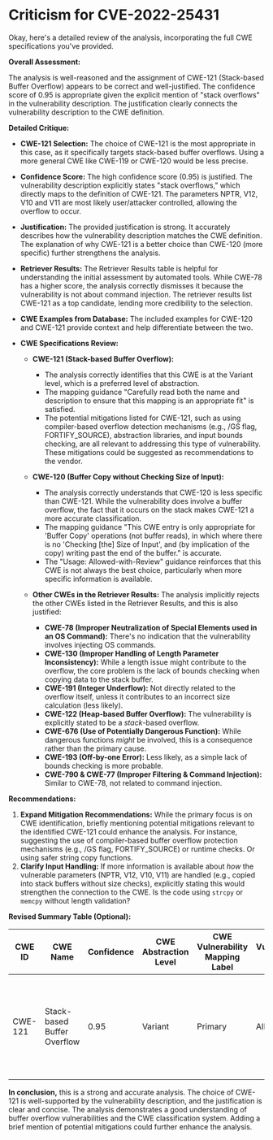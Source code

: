# Criticism for CVE-2022-25431

Okay, here's a detailed review of the analysis, incorporating the full CWE specifications you've provided.

**Overall Assessment:**

The analysis is well-reasoned and the assignment of CWE-121 (Stack-based Buffer Overflow) appears to be correct and well-justified. The confidence score of 0.95 is appropriate given the explicit mention of "stack overflows" in the vulnerability description. The justification clearly connects the vulnerability description to the CWE definition.

**Detailed Critique:**

*   **CWE-121 Selection:** The choice of CWE-121 is the most appropriate in this case, as it specifically targets stack-based buffer overflows. Using a more general CWE like CWE-119 or CWE-120 would be less precise.

*   **Confidence Score:** The high confidence score (0.95) is justified. The vulnerability description explicitly states "stack overflows," which directly maps to the definition of CWE-121. The parameters NPTR, V12, V10 and V11 are most likely user/attacker controlled, allowing the overflow to occur.

*   **Justification:** The provided justification is strong. It accurately describes how the vulnerability description matches the CWE definition. The explanation of why CWE-121 is a better choice than CWE-120 (more specific) further strengthens the analysis.

*   **Retriever Results:** The Retriever Results table is helpful for understanding the initial assessment by automated tools. While CWE-78 has a higher score, the analysis correctly dismisses it because the vulnerability is not about command injection.  The retriever results list CWE-121 as a top candidate, lending more credibility to the selection.

*   **CWE Examples from Database:** The included examples for CWE-120 and CWE-121 provide context and help differentiate between the two.

*   **CWE Specifications Review:**

    *   **CWE-121 (Stack-based Buffer Overflow):**
        *   The analysis correctly identifies that this CWE is at the Variant level, which is a preferred level of abstraction.
        *   The mapping guidance "Carefully read both the name and description to ensure that this mapping is an appropriate fit" is satisfied.
        *   The potential mitigations listed for CWE-121, such as using compiler-based overflow detection mechanisms (e.g., /GS flag, FORTIFY\_SOURCE), abstraction libraries, and input bounds checking, are all relevant to addressing this type of vulnerability. These mitigations could be suggested as recommendations to the vendor.

    *   **CWE-120 (Buffer Copy without Checking Size of Input):**
        *   The analysis correctly understands that CWE-120 is less specific than CWE-121. While the vulnerability does involve a buffer overflow, the fact that it occurs on the stack makes CWE-121 a more accurate classification.
        *   The mapping guidance "This CWE entry is only appropriate for 'Buffer Copy' operations (not buffer reads), in which where there is no 'Checking [the] Size of Input', and (by implication of the copy) writing past the end of the buffer." is accurate.
        *   The "Usage: Allowed-with-Review" guidance reinforces that this CWE is not always the best choice, particularly when more specific information is available.

    *   **Other CWEs in the Retriever Results:** The analysis implicitly rejects the other CWEs listed in the Retriever Results, and this is also justified:
        *   **CWE-78 (Improper Neutralization of Special Elements used in an OS Command):** There's no indication that the vulnerability involves injecting OS commands.
        *   **CWE-130 (Improper Handling of Length Parameter Inconsistency):** While a length issue might contribute to the overflow, the core problem is the lack of bounds checking when copying data to the stack buffer.
        *   **CWE-191 (Integer Underflow):** Not directly related to the overflow itself, unless it contributes to an incorrect size calculation (less likely).
        *   **CWE-122 (Heap-based Buffer Overflow):** The vulnerability is explicitly stated to be a *stack*-based overflow.
        *   **CWE-676 (Use of Potentially Dangerous Function):** While dangerous functions *might* be involved, this is a consequence rather than the primary cause.
        *   **CWE-193 (Off-by-one Error):** Less likely, as a simple lack of bounds checking is more probable.
        *   **CWE-790 & CWE-77 (Improper Filtering & Command Injection):** Similar to CWE-78, not related to command injection.

**Recommendations:**

1.  **Expand Mitigation Recommendations:** While the primary focus is on CWE identification, briefly mentioning potential mitigations relevant to the identified CWE-121 could enhance the analysis. For instance, suggesting the use of compiler-based buffer overflow protection mechanisms (e.g., /GS flag, FORTIFY\_SOURCE) or runtime checks. Or using safer string copy functions.
2.  **Clarify Input Handling:** If more information is available about *how* the vulnerable parameters (NPTR, V12, V10, V11) are handled (e.g., copied into stack buffers without size checks), explicitly stating this would strengthen the connection to the CWE. Is the code using `strcpy` or `memcpy` without length validation?

**Revised Summary Table (Optional):**

| CWE ID | CWE Name | Confidence | CWE Abstraction Level | CWE Vulnerability Mapping Label | CWE-Vulnerability Mapping Notes | Potential Mitigations |
|---|---|---|---|---|---|---|
| CWE-121 | Stack-based Buffer Overflow | 0.95 | Variant | Primary | Allowed | Use compiler-based buffer overflow protection (e.g., /GS flag, FORTIFY\_SOURCE), Employ safe string copy functions (e.g., `strncpy`), Implement input bounds checking. |

**In conclusion,** this is a strong and accurate analysis. The choice of CWE-121 is well-supported by the vulnerability description, and the justification is clear and concise. The analysis demonstrates a good understanding of buffer overflow vulnerabilities and the CWE classification system. Adding a brief mention of potential mitigations could further enhance the analysis.